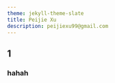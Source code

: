 ```yaml
---
theme: jekyll-theme-slate
title: Peijie Xu
description: peijiexu99@gmail.com
---
```

## 1
### hahah
